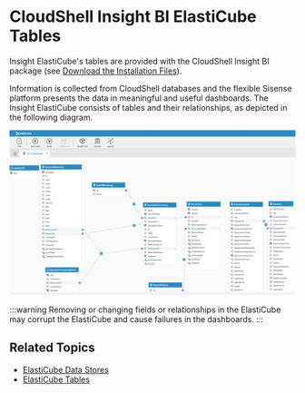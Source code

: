 # CloudShell Insight BI ElastiCube Tables

Insight ElastiCube's tables are provided with the CloudShell Insight BI package (see [Download the Installation Files](../install-insight/download-install-files.md)).

Information is collected from CloudShell databases and the flexible Sisense platform presents the data in meaningful and useful dashboards. The Insight ElastiCube consists of tables and their relationships, as depicted in the following diagram.

![](/Images/BI/CloudShell-Insight-BI-ElastiCube_572x330.png)

:::warning
Removing or changing fields or relationships in the ElastiCube may corrupt the ElastiCube and cause failures in the dashboards.
:::

## Related Topics

- [ElastiCube Data Stores](./elasticube-data-stores.md)
- [ElastiCube Tables](./elasticube-tables.md)